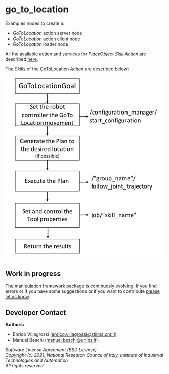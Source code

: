 # go_to_location #

Examples nodes to create a:

- *GoToLocation* action server node
- *GoToLocation* action client node
- *GoToLocation* loader node

All the available action and services for *PlaceObject* *Skill Action* are described [here](../manipulation_utils/README.md).

The *Skills* of the GoToLocation *Action* are described below:

![GoToLocation *Skills*.](../documentation/GoToLocation_sub_actions.png)

## Work in progress
The manipulation framework package is continuosly evolving. If you find errors or if you have some suggestions or if you want to contribute [please let us know](https://github.com/JRL-CARI-CNR-UNIBS/manipulation/issues).

## Developer Contact
**Authors:**   
- Enrico Villagrossi (enrico.villagrossi@stiima.cnr.it)  
- Manuel Beschi (manuel.beschi@unibs.it)  


_Software License Agreement (BSD License)_    
_Copyright (c) 2021, National Research Council of Italy, Institute of Industrial Technologies and Automation_    
_All rights reserved._
